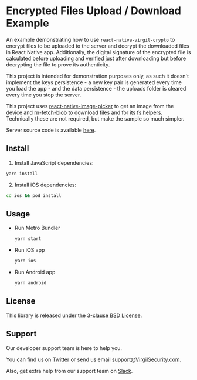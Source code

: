 # Encrypted Files Upload / Download Example
An example demonstrating how to use `react-native-virgil-crypto` to encrypt files to be uploaded to the server and decrypt the downloaded files in React Native app. Additionally, the digital signature of the encrypted file is calculated before uploading and verified just after downloading but before decrypting the file to prove its authenticity.

This project is intended for demonstration purposes only, as such it doesn't implement the keys persistence - a new key pair is generated every time you load the app - and the data persistence - the uploads folder is cleared every time you stop the server.

This project uses [react-native-image-picker](https://github.com/react-native-community/react-native-image-picker) to get an image from the device and [rn-fetch-blob](https://github.com/joltup/rn-fetch-blob) to download files and for its [fs helpers](https://github.com/joltup/rn-fetch-blob#user-content-file-system). Technically these are not required, but make the sample so much simpler.

Server source code is available [here](../file-encryption-server).

## Install
1. Install JavaScript dependencies:
  ```sh
  yarn install
  ```
2. Install iOS dependencies:
  ```sh
  cd ios && pod install
  ```

## Usage
- Run Metro Bundler
  ```sh
  yarn start
  ```
- Run iOS app
  ```sh
  yarn ios
  ```
- Run Android app
  ```sh
  yarn android
  ```

## License
This library is released under the [3-clause BSD License](LICENSE).

## Support
Our developer support team is here to help you.

You can find us on [Twitter](https://twitter.com/VirgilSecurity) or send us email support@VirgilSecurity.com.

Also, get extra help from our support team on [Slack](https://virgilsecurity.com/join-community).
